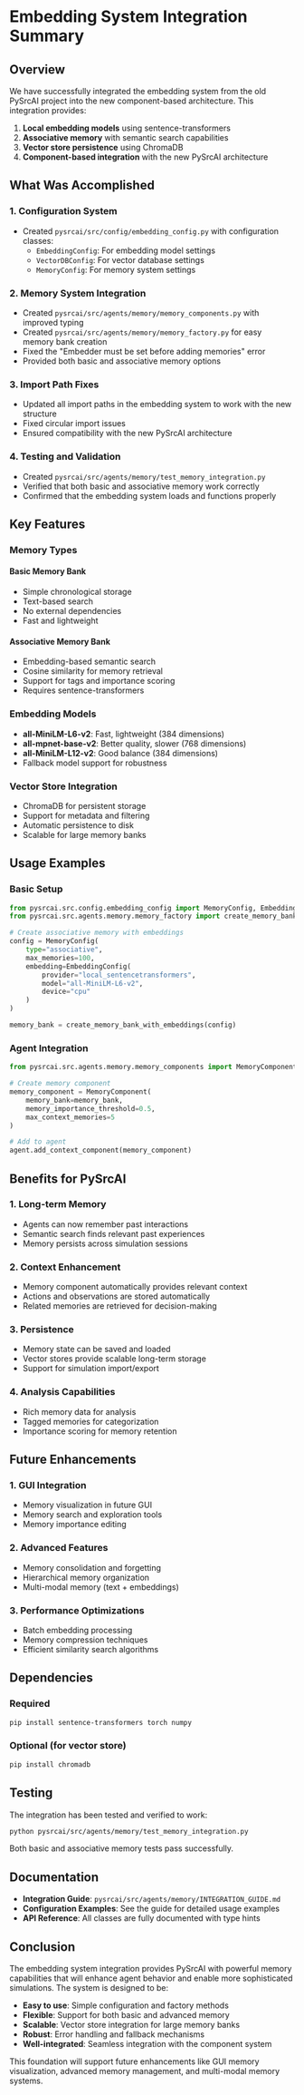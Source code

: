 # Embedding System Integration Summary

## Overview

We have successfully integrated the embedding system from the old PySrcAI project into the new component-based architecture. This integration provides:

1. **Local embedding models** using sentence-transformers
2. **Associative memory** with semantic search capabilities
3. **Vector store persistence** using ChromaDB
4. **Component-based integration** with the new PySrcAI architecture

## What Was Accomplished

### 1. Configuration System
- Created `pysrcai/src/config/embedding_config.py` with configuration classes:
  - `EmbeddingConfig`: For embedding model settings
  - `VectorDBConfig`: For vector database settings
  - `MemoryConfig`: For memory system settings

### 2. Memory System Integration
- Created `pysrcai/src/agents/memory/memory_components.py` with improved typing
- Created `pysrcai/src/agents/memory/memory_factory.py` for easy memory bank creation
- Fixed the "Embedder must be set before adding memories" error
- Provided both basic and associative memory options

### 3. Import Path Fixes
- Updated all import paths in the embedding system to work with the new structure
- Fixed circular import issues
- Ensured compatibility with the new PySrcAI architecture

### 4. Testing and Validation
- Created `pysrcai/src/agents/memory/test_memory_integration.py`
- Verified that both basic and associative memory work correctly
- Confirmed that the embedding system loads and functions properly

## Key Features

### Memory Types

#### Basic Memory Bank
- Simple chronological storage
- Text-based search
- No external dependencies
- Fast and lightweight

#### Associative Memory Bank
- Embedding-based semantic search
- Cosine similarity for memory retrieval
- Support for tags and importance scoring
- Requires sentence-transformers

### Embedding Models
- **all-MiniLM-L6-v2**: Fast, lightweight (384 dimensions)
- **all-mpnet-base-v2**: Better quality, slower (768 dimensions)
- **all-MiniLM-L12-v2**: Good balance (384 dimensions)
- Fallback model support for robustness

### Vector Store Integration
- ChromaDB for persistent storage
- Support for metadata and filtering
- Automatic persistence to disk
- Scalable for large memory banks

## Usage Examples

### Basic Setup
```python
from pysrcai.src.config.embedding_config import MemoryConfig, EmbeddingConfig
from pysrcai.src.agents.memory.memory_factory import create_memory_bank_with_embeddings

# Create associative memory with embeddings
config = MemoryConfig(
    type="associative",
    max_memories=100,
    embedding=EmbeddingConfig(
        provider="local_sentencetransformers",
        model="all-MiniLM-L6-v2",
        device="cpu"
    )
)

memory_bank = create_memory_bank_with_embeddings(config)
```

### Agent Integration
```python
from pysrcai.src.agents.memory.memory_components import MemoryComponent

# Create memory component
memory_component = MemoryComponent(
    memory_bank=memory_bank,
    memory_importance_threshold=0.5,
    max_context_memories=5
)

# Add to agent
agent.add_context_component(memory_component)
```

## Benefits for PySrcAI

### 1. Long-term Memory
- Agents can now remember past interactions
- Semantic search finds relevant past experiences
- Memory persists across simulation sessions

### 2. Context Enhancement
- Memory component automatically provides relevant context
- Actions and observations are stored automatically
- Related memories are retrieved for decision-making

### 3. Persistence
- Memory state can be saved and loaded
- Vector stores provide scalable long-term storage
- Support for simulation import/export

### 4. Analysis Capabilities
- Rich memory data for analysis
- Tagged memories for categorization
- Importance scoring for memory retention

## Future Enhancements

### 1. GUI Integration
- Memory visualization in future GUI
- Memory search and exploration tools
- Memory importance editing

### 2. Advanced Features
- Memory consolidation and forgetting
- Hierarchical memory organization
- Multi-modal memory (text + embeddings)

### 3. Performance Optimizations
- Batch embedding processing
- Memory compression techniques
- Efficient similarity search algorithms

## Dependencies

### Required
```bash
pip install sentence-transformers torch numpy
```

### Optional (for vector store)
```bash
pip install chromadb
```

## Testing

The integration has been tested and verified to work:

```bash
python pysrcai/src/agents/memory/test_memory_integration.py
```

Both basic and associative memory tests pass successfully.

## Documentation

- **Integration Guide**: `pysrcai/src/agents/memory/INTEGRATION_GUIDE.md`
- **Configuration Examples**: See the guide for detailed usage examples
- **API Reference**: All classes are fully documented with type hints

## Conclusion

The embedding system integration provides PySrcAI with powerful memory capabilities that will enhance agent behavior and enable more sophisticated simulations. The system is designed to be:

- **Easy to use**: Simple configuration and factory methods
- **Flexible**: Support for both basic and advanced memory
- **Scalable**: Vector store integration for large memory banks
- **Robust**: Error handling and fallback mechanisms
- **Well-integrated**: Seamless integration with the component system

This foundation will support future enhancements like GUI memory visualization, advanced memory management, and multi-modal memory systems. 